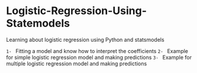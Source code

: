 # Logistic-Regression-Using-Statemodels

Learning about logistic regression using Python and statsmodels

`1- ` Fitting a model and know how to interpret the coefficients 
`2- ` Example for simple logistic regression model and making predictions
`3- ` Example for multiple logistic regression model and making predictions
